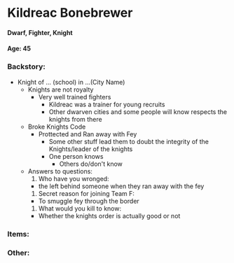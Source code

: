 # Kildreac Bonebrewer
#### Dwarf, Fighter, Knight
#### Age: 45
### Backstory:
  * Knight of ... (school) in ...(City Name)
    * Knights are not royalty
      * Very well trained fighters
        * Kildreac was a trainer for young recruits
        * Other dwarven cities and some people will know respects the knights from there
    * Broke Knights Code
      * Prottected and Ran away with Fey
        * Some other stuff lead them to doubt the integrity of the Knights/leader of the knights
        * One person knows
          * Others do/don't know
    * Answers to questions:
      1. Who have you wronged:
        * the left behind someone when they ran away with the fey
      1. Secret reason for joining Team F:
        * To smuggle fey through the border
      1. What would you kill to know:
        * Whether the knights order is actually good or not

### Items:

### Other:
